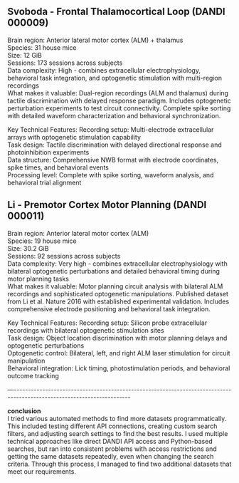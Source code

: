 ## **Svoboda \- Frontal Thalamocortical Loop (DANDI 000009\)**

Brain region: Anterior lateral motor cortex (ALM) \+ thalamus  
 Species: 31 house mice  
 Size: 12 GiB  
 Sessions: 173 sessions across subjects  
 Data complexity: High \- combines extracellular electrophysiology, behavioral task integration, and optogenetic stimulation with multi-region recordings  
 What makes it valuable: Dual-region recordings (ALM and thalamus) during tactile discrimination with delayed response paradigm. Includes optogenetic perturbation experiments to test circuit connectivity. Complete spike sorting with detailed waveform characterization and behavioral synchronization.

Key Technical Features: Recording setup: Multi-electrode extracellular arrays with optogenetic stimulation capability  
 Task design: Tactile discrimination with delayed directional response and photoinhibition experiments  
 Data structure: Comprehensive NWB format with electrode coordinates, spike times, and behavioral events  
 Processing level: Complete with spike sorting, waveform analysis, and behavioral trial alignment

## 

## 

## 

##  **Li \- Premotor Cortex Motor Planning (DANDI 000011\)**

Brain region: Anterior lateral motor cortex (ALM)  
 Species: 19 house mice  
 Size: 30.2 GiB  
 Sessions: 92 sessions across subjects  
 Data complexity: Very high \- combines extracellular electrophysiology with bilateral optogenetic perturbations and detailed behavioral timing during motor planning tasks  
 What makes it valuable: Motor planning circuit analysis with bilateral ALM recordings and sophisticated optogenetic manipulations. Published dataset from Li et al. Nature 2016 with established experimental validation. Includes comprehensive electrode positioning and behavioral task integration.

Key Technical Features: Recording setup: Silicon probe extracellular recordings with bilateral optogenetic stimulation sites  
 Task design: Object location discrimination with motor planning delays and optogenetic perturbations  
 Optogenetic control: Bilateral, left, and right ALM laser stimulation for circuit manipulation  
 Behavioral integration: Lick timing, photostimulation periods, and behavioral outcome tracking

—-----------------------------------------------------------------------------------------------------------------------

**conclusion**  
I tried various automated methods to find more datasets programmatically. This included testing different API connections, creating custom search filters, and adjusting search settings to find the best results. I used multiple technical approaches like direct DANDI API access and Python-based searches, but ran into consistent problems with access restrictions and getting the same datasets repeatedly, even when changing the search criteria. Through this process, I managed to find two additional datasets that meet our requirements.